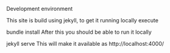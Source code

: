 Development environment

This site is build using jekyll, to get it running locally execute

bundle install
After this you should be able to run it locally

jekyll serve
This will make it available as http://localhost:4000/